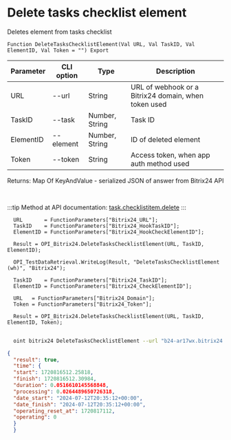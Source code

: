 ﻿---
sidebar_position: 3
---

# Delete tasks checklist element
 Deletes element from tasks checklist



`Function DeleteTasksChecklistElement(Val URL, Val TaskID, Val ElementID, Val Token = "") Export`

  | Parameter | CLI option | Type | Description |
  |-|-|-|-|
  | URL | --url | String | URL of webhook or a Bitrix24 domain, when token used |
  | TaskID | --task | Number, String | Task ID |
  | ElementID | --element | Number, String | ID of deleted element |
  | Token | --token | String | Access token, when app auth method used |

  
  Returns:  Map Of KeyAndValue - serialized JSON of answer from Bitrix24 API

<br/>

:::tip
Method at API documentation: [task.checklistitem.delete](https://dev.1c-bitrix.ru/rest_help/tasks/task/checklistitem/delete.php)
:::
<br/>


```bsl title="Code example"
  URL       = FunctionParameters["Bitrix24_URL"];
  TaskID    = FunctionParameters["Bitrix24_HookTaskID"];
  ElementID = FunctionParameters["Bitrix24_HookCheckElementID"];
  
  Result = OPI_Bitrix24.DeleteTasksChecklistElement(URL, TaskID, ElementID);
  
  OPI_TestDataRetrieval.WriteLog(Result, "DeleteTasksChecklistElement (wh)", "Bitrix24");
  
  TaskID    = FunctionParameters["Bitrix24_TaskID"];
  ElementID = FunctionParameters["Bitrix24_CheckElementID"];
  
  URL   = FunctionParameters["Bitrix24_Domain"];
  Token = FunctionParameters["Bitrix24_Token"];
  
  Result = OPI_Bitrix24.DeleteTasksChecklistElement(URL, TaskID, ElementID, Token);
```



```sh title="CLI command example"
    
  oint bitrix24 DeleteTasksChecklistElement --url "b24-ar17wx.bitrix24.by" --task "1080" --element "400" --token "fe3fa966006e9f06006b12e400000001000..."

```

```json title="Result"
{
  "result": true,
  "time": {
  "start": 1720816512.25818,
  "finish": 1720816512.30984,
  "duration": 0.0516610145568848,
  "processing": 0.0264489650726318,
  "date_start": "2024-07-12T20:35:12+00:00",
  "date_finish": "2024-07-12T20:35:12+00:00",
  "operating_reset_at": 1720817112,
  "operating": 0
  }
  }
```
